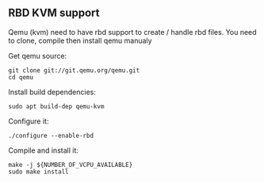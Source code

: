 RBD KVM support
------

Qemu (kvm) need to have rbd support to create / handle rbd files.
You need to clone, compile then install qemu manualy

Get qemu source:
```
git clone git://git.qemu.org/qemu.git
cd qemu
```

Install build dependencies:
```
sudo apt build-dep qemu-kvm
```

Configure it:
```
./configure --enable-rbd
```

Compile and install it:
```
make -j ${NUMBER_OF_VCPU_AVAILABLE}
sudo make install
```
